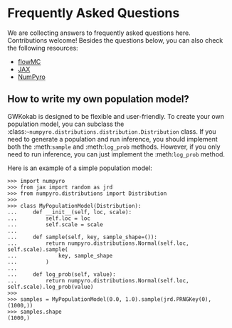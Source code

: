 # Frequently Asked Questions

We are collecting answers to frequently asked questions here. Contributions welcome!
Besides the questions below, you can also check the following resources:

- [flowMC](https://flowmc.readthedocs.io/en/main/FAQ/)
- [JAX](https://jax.readthedocs.io/en/latest/faq.html)
- [NumPyro](https://num.pyro.ai/en/stable/getting_started.html#frequently-asked-questions)

## How to write my own population model?

GWKokab is designed to be flexible and user-friendly. To create your own population
model, you can subclass the :class:`~numpyro.distributions.distribution.Distribution`
class. If you need to generate a population and run inference, you should implement
both the :meth:`sample` and :meth:`log_prob` methods. However, if you only need to run
inference, you can just implement the :meth:`log_prob` method.

Here is an example of a simple population model:

```{code-block} python
>>> import numpyro
>>> from jax import random as jrd
>>> from numpyro.distributions import Distribution
>>>
>>> class MyPopulationModel(Distribution):
...     def __init__(self, loc, scale):
...         self.loc = loc
...         self.scale = scale
...
...     def sample(self, key, sample_shape=()):
...         return numpyro.distributions.Normal(self.loc, self.scale).sample(
...             key, sample_shape
...         )
...
...     def log_prob(self, value):
...         return numpyro.distributions.Normal(self.loc, self.scale).log_prob(value)
>>>
>>> samples = MyPopulationModel(0.0, 1.0).sample(jrd.PRNGKey(0), (1000,))
>>> samples.shape
(1000,)
```
